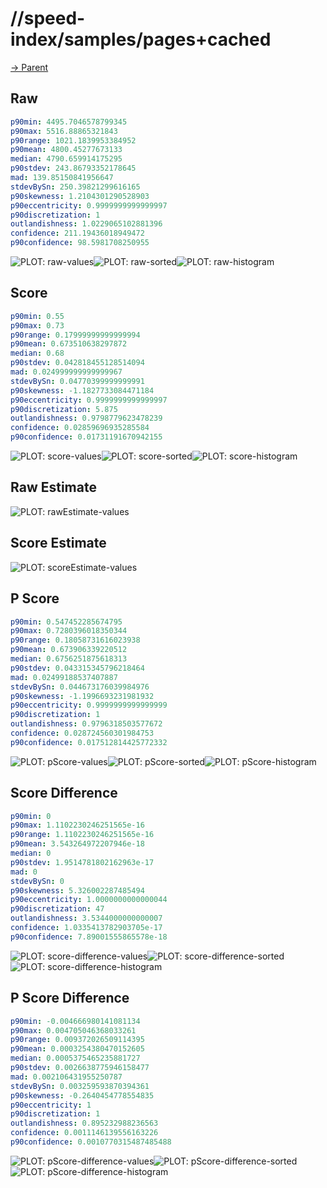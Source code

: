 
# //speed-index/samples/pages+cached

[→ Parent](../..)


## Raw


```yaml
p90min: 4495.7046578799345
p90max: 5516.88865321843
p90range: 1021.1839953384952
p90mean: 4800.45277673133
median: 4790.659914175295
p90stdev: 243.86793352178645
mad: 139.85150841956647
stdevBySn: 250.39821299616165
p90skewness: 1.2104301290528903
p90eccentricity: 0.9999999999999997
p90discretization: 1
outlandishness: 1.0229065102881396
confidence: 211.19436018949472
p90confidence: 98.5981708250955

```

![PLOT: raw-values](./raw/values.svg)![PLOT: raw-sorted](./raw/sorted.svg)![PLOT: raw-histogram](./raw/histogram.svg)
## Score


```yaml
p90min: 0.55
p90max: 0.73
p90range: 0.17999999999999994
p90mean: 0.673510638297872
median: 0.68
p90stdev: 0.042818455128514094
mad: 0.024999999999999967
stdevBySn: 0.04770399999999991
p90skewness: -1.1827733084471184
p90eccentricity: 0.9999999999999997
p90discretization: 5.875
outlandishness: 0.9798779623478239
confidence: 0.02859696935285584
p90confidence: 0.01731191670942155

```

![PLOT: score-values](./score/values.svg)![PLOT: score-sorted](./score/sorted.svg)![PLOT: score-histogram](./score/histogram.svg)
## Raw Estimate

![PLOT: rawEstimate-values](./rawEstimate/values.svg)
## Score Estimate

![PLOT: scoreEstimate-values](./scoreEstimate/values.svg)
## P Score


```yaml
p90min: 0.547452285674795
p90max: 0.7280396018350344
p90range: 0.18058731616023938
p90mean: 0.673906339220512
median: 0.6756251875618313
p90stdev: 0.043315345796218464
mad: 0.02499188537407887
stdevBySn: 0.044673176039984976
p90skewness: -1.1996693231981932
p90eccentricity: 0.9999999999999999
p90discretization: 1
outlandishness: 0.9796318503577672
confidence: 0.028724560301984753
p90confidence: 0.017512814425772332

```

![PLOT: pScore-values](./pScore/values.svg)![PLOT: pScore-sorted](./pScore/sorted.svg)![PLOT: pScore-histogram](./pScore/histogram.svg)
## Score Difference


```yaml
p90min: 0
p90max: 1.1102230246251565e-16
p90range: 1.1102230246251565e-16
p90mean: 3.543264972207946e-18
median: 0
p90stdev: 1.9514781802162963e-17
mad: 0
stdevBySn: 0
p90skewness: 5.326002287485494
p90eccentricity: 1.0000000000000044
p90discretization: 47
outlandishness: 3.5344000000000007
confidence: 1.0335413782903705e-17
p90confidence: 7.89001555865578e-18

```

![PLOT: score-difference-values](./score-difference/values.svg)![PLOT: score-difference-sorted](./score-difference/sorted.svg)![PLOT: score-difference-histogram](./score-difference/histogram.svg)
## P Score Difference


```yaml
p90min: -0.004666980141081134
p90max: 0.004705046368033261
p90range: 0.009372026509114395
p90mean: 0.0003254380470152605
median: 0.0005375465235881727
p90stdev: 0.0026638775946158477
mad: 0.002106431955250787
stdevBySn: 0.003259593870394361
p90skewness: -0.2640454778554835
p90eccentricity: 1
p90discretization: 1
outlandishness: 0.895232988236563
confidence: 0.0011146139556163226
p90confidence: 0.0010770315487485488

```

![PLOT: pScore-difference-values](./pScore-difference/values.svg)![PLOT: pScore-difference-sorted](./pScore-difference/sorted.svg)![PLOT: pScore-difference-histogram](./pScore-difference/histogram.svg)